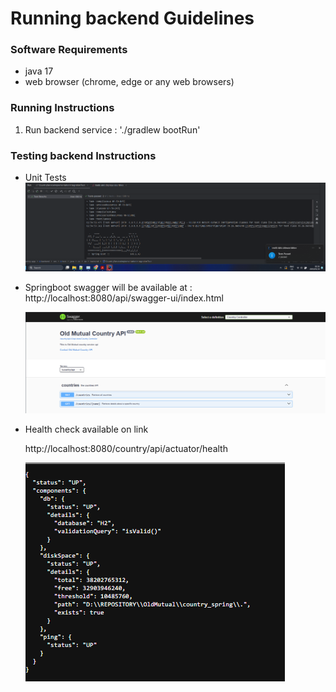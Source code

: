 # Running backend Guidelines

### Software Requirements
* java 17
* web browser (chrome, edge or any web browsers)

### Running Instructions
1. Run backend service : './gradlew bootRun'

### Testing backend Instructions

- Unit Tests
  ![img.png](readme-files/unittest.png)

* Springboot swagger will be available at : 
  http://localhost:8080/api/swagger-ui/index.html

    ![img.png](readme-files/swaggerpage.png)


* Health check available on link

  http://localhost:8080/country/api/actuator/health

    ![img.png](readme-files/health.png)